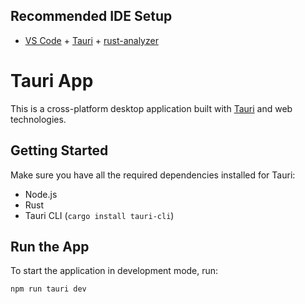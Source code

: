 ## Recommended IDE Setup

- [VS Code](https://code.visualstudio.com/) + [Tauri](https://marketplace.visualstudio.com/items?itemName=tauri-apps.tauri-vscode) + [rust-analyzer](https://marketplace.visualstudio.com/items?itemName=rust-lang.rust-analyzer)

# Tauri App

This is a cross-platform desktop application built with [Tauri](https://tauri.app/) and web technologies.

## Getting Started

Make sure you have all the required dependencies installed for Tauri:  
- Node.js  
- Rust  
- Tauri CLI (`cargo install tauri-cli`)

## Run the App

To start the application in development mode, run:

```bash
npm run tauri dev
